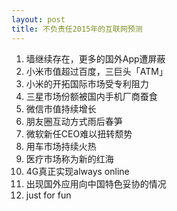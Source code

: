 ```yaml
---
layout: post
title: 不负责任2015年的互联网预测
---
```


1. 墙继续存在，更多的国外App遭屏蔽
2. 小米市值超过百度，三巨头「ATM」
3. 小米的开拓国际市场受专利阻力
4. 三星市场份额被国内手机厂商蚕食
5. 微信市值持续增长
6. 朋友圈互动方式雨后春笋
7. 微软新任CEO难以扭转颓势
8. 用车市场持续火热
9. 医疗市场称为新的红海
10. 4G真正实现always online
11. 出现国外应用向中国特色妥协的情况
12. just for fun

